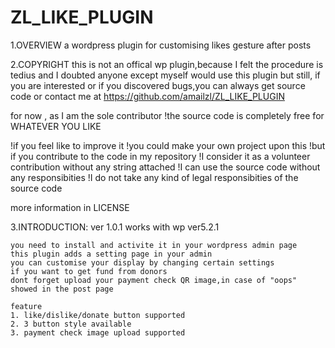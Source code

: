 # ZL_LIKE_PLUGIN
1.OVERVIEW
a wordpress plugin for customising likes gesture after posts

2.COPYRIGHT
this is not an offical wp plugin,because I felt the procedure is tedius and I doubted anyone except myself would use this plugin
but still, if you are interested or if you discovered bugs,you can always get source code or contact me at https://github.com/amailzl/ZL_LIKE_PLUGIN

for now , as I am the sole contributor
!the source code is completely free for WHATEVER YOU LIKE

!if you feel like to improve it
!you could make your own project upon this
!but if you contribute to the code in my repository
!I consider it as a volunteer contribution without any string attached
!I can use the source code without any responsibities
!I do not take any kind of legal responsibities of the source code

more information in LICENSE

3.INTRODUCTION:
ver 1.0.1
    works with wp ver5.2.1

    you need to install and activite it in your wordpress admin page
    this plugin adds a setting page in your admin
    you can customise your display by changing certain settings
    if you want to get fund from donors
    dont forget upload your payment check QR image,in case of "oops" showed in the post page

    feature
    1. like/dislike/donate button supported
    2. 3 button style available
    3. payment check image upload supported